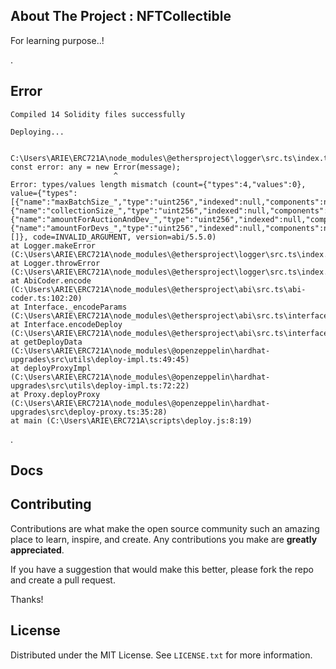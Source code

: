 <!--
[![Docs][docs-shield]][docs-url]
[![NPM][npm-shield]][npm-url]
[![CI][ci-shield]][ci-url]
[![Issues][issues-shield]][issues-url]
[![MIT License][license-shield]][license-url]
[![Coverage][coverage-shield]][coverage-url]
 OTHER BADGES -->
<!-- [![Contributors][contributors-shield]][contributors-url] -->
<!-- [![Forks][forks-shield]][forks-url] -->
<!-- [![Stargazers][stars-shield]][stars-url] -->

<!-- ANNOUNCEMENT -->

<!--

> **📢 Version 4.x introduces several breaking changes. [Please refer to the documentation for more details.](https://chiru-labs.github.io/ERC721A/#/migration)**

_We highly recommend reading the migration guide_, **especially** _the part on [`supportsInterface`](https://chiru-labs.github.io/ERC721A/#/migration?id=supportsinterface) if you are using with OpenZeppelin extensions_ (e.g. ERC2981).

-->

<!-- ABOUT THE PROJECT -->

## About The Project : NFTCollectible

For learning purpose..!

.

## Error

    Compiled 14 Solidity files successfully

    Deploying...


    C:\Users\ARIE\ERC721A\node_modules\@ethersproject\logger\src.ts\index.ts:225
    const error: any = new Error(message);
                           ^
    Error: types/values length mismatch (count={"types":4,"values":0}, value={"types":[{"name":"maxBatchSize_","type":"uint256","indexed":null,"components":null,"arrayLength":null,"arrayChildren":null,"baseType":"uint256","_isParamType":true},{"name":"collectionSize_","type":"uint256","indexed":null,"components":null,"arrayLength":null,"arrayChildren":null,"baseType":"uint256","_isParamType":true},{"name":"amountForAuctionAndDev_","type":"uint256","indexed":null,"components":null,"arrayLength":null,"arrayChildren":null,"baseType":"uint256","_isParamType":true},{"name":"amountForDevs_","type":"uint256","indexed":null,"components":null,"arrayLength":null,"arrayChildren":null,"baseType":"uint256","_isParamType":true}],"values":[]}, code=INVALID_ARGUMENT, version=abi/5.5.0)
    at Logger.makeError (C:\Users\ARIE\ERC721A\node_modules\@ethersproject\logger\src.ts\index.ts:225:28)
    at Logger.throwError (C:\Users\ARIE\ERC721A\node_modules\@ethersproject\logger\src.ts\index.ts:237:20)
    at AbiCoder.encode (C:\Users\ARIE\ERC721A\node_modules\@ethersproject\abi\src.ts\abi-coder.ts:102:20)
    at Interface._encodeParams (C:\Users\ARIE\ERC721A\node_modules\@ethersproject\abi\src.ts\interface.ts:325:31)
    at Interface.encodeDeploy (C:\Users\ARIE\ERC721A\node_modules\@ethersproject\abi\src.ts\interface.ts:329:21)
    at getDeployData (C:\Users\ARIE\ERC721A\node_modules\@openzeppelin\hardhat-upgrades\src\utils\deploy-impl.ts:49:45)
    at deployProxyImpl (C:\Users\ARIE\ERC721A\node_modules\@openzeppelin\hardhat-upgrades\src\utils\deploy-impl.ts:72:22)
    at Proxy.deployProxy (C:\Users\ARIE\ERC721A\node_modules\@openzeppelin\hardhat-upgrades\src\deploy-proxy.ts:35:28)
    at main (C:\Users\ARIE\ERC721A\scripts\deploy.js:8:19)
.

<!-- 
The goal of ERC721A is to provide a fully compliant implementation of IERC721 with significant gas savings for minting multiple NFTs in a single transaction. This project and implementation will be updated regularly and will continue to stay up to date with best practices.

The [Azuki](https://twitter.com/AzukiOfficial) team created ERC721A for its sale on 1/12/22. There was significant demand for 8700 tokens made available to the public, and all were minted within minutes. The network BASEFEE remained low despite huge demand, resulting in low gas costs for minters, while minimizing network disruption for the wider ecosystem as well.

![Gas Savings](https://pbs.twimg.com/media/FIdILKpVQAEQ_5U?format=jpg&name=medium)

For more information on how ERC721A works under the hood, please visit our [blog](https://www.azuki.com/erc721a). To find other projects that are using ERC721A, please visit [erc721a.org](https://www.erc721a.org) and our [curated projects list](https://github.com/chiru-labs/ERC721A/blob/main/projects.md).

**Chiru Labs is not liable for any outcomes as a result of using ERC721A.** DYOR.
 -->

<!-- Docs -->

## Docs
<!--
    https://chiru-labs.github.io/ERC721A/

 Upgradeable Version 

## Upgradeable Version

https://github.com/chiru-labs/ERC721A-Upgradeable  -->

<!-- Installation

## Installation

```sh

npm install --save-dev erc721a

``` -->

<!-- USAGE EXAMPLES

## Usage

Once installed, you can use the contracts in the library by importing them:

```solidity
pragma solidity ^0.8.4;

import "erc721a/contracts/ERC721A.sol";

contract Azuki is ERC721A {
    constructor() ERC721A("Azuki", "AZUKI") {}

    function mint(uint256 quantity) external payable {
        // `_mint`'s second argument now takes in a `quantity`, not a `tokenId`.
        _mint(msg.sender, quantity);
    }
}

``` -->

<!-- ROADMAP -->

<!--

## Roadmap

- [ ] Improve general repo and code quality (workflows, comments, etc.)
- [ ] Add more documentation on benefits of using ERC721A
- [ ] Maintain full test coverage

See the [open issues](https://github.com/chiru-labs/ERC721A/issues) for a full list of proposed features (and known issues).

-->

<!-- CONTRIBUTING -->

## Contributing

Contributions are what make the open source community such an amazing place to learn, inspire, and create. Any contributions you make are **greatly appreciated**.

If you have a suggestion that would make this better, please fork the repo and create a pull request.

<!-- Don't forget to give the project a star! --> Thanks!

<!-- ROADMAP

### Running tests locally

1. `npm install`
2. `npm run test` -->

<!-- LICENSE -->

## License

Distributed under the MIT License. See `LICENSE.txt` for more information.

<!-- CONTACT -->

<!--
## Contact

- 2pm.flow (owner) - [@2pmflow](https://twitter.com/2pmflow)
- location tba (owner) - [@locationtba](https://twitter.com/locationtba)
- cygaar (maintainer) - [@cygaar_dev](https://twitter.com/cygaar_dev)
- vectorized.eth (maintainer) - [@optimizoor](https://twitter.com/optimizoor)

-->

<!-- Project Link: [https://github.com/chiru-labs/ERC721A](https://github.com/chiru-labs/ERC721A) -->

<!-- MARKDOWN LINKS & IMAGES -->

<!-- https://www.markdownguide.org/basic-syntax/#reference-style-links

[docs-shield]: https://img.shields.io/badge/docs-%F0%9F%93%84-blue?style=for-the-badge
[docs-url]: https://chiru-labs.github.io/ERC721A/
[npm-shield]: https://img.shields.io/npm/v/erc721a.svg?style=for-the-badge
[npm-url]: https://www.npmjs.com/package/erc721a
[ci-shield]: https://img.shields.io/github/workflow/status/chiru-labs/ERC721A/ERC721A%20CI?label=build&style=for-the-badge
[ci-url]: https://github.com/ArieFadz/ERC-721A/actions/workflows/run_tests.yml
[ci-url]: https://github.com/chiru-labs/ERC721A/actions/workflows/run_tests.yml
[contributors-shield]: https://img.shields.io/github/contributors/chiru-labs/ERC721A.svg?style=for-the-badge
[contributors-url]: https://github.com/chiru-labs/ERC721A/graphs/contributors
[forks-shield]: https://img.shields.io/github/forks/chiru-labs/ERC721A.svg?style=for-the-badge
[forks-url]: https://github.com/chiru-labs/ERC721A/network/members
[stars-shield]: https://img.shields.io/github/stars/chiru-labs/ERC721A.svg?style=for-the-badge
[stars-url]: https://github.com/chiru-labs/ERC721A/stargazers
[issues-shield]: https://img.shields.io/github/issues/chiru-labs/ERC721A.svg?style=for-the-badge
[issues-url]: https://github.com/chiru-labs/ERC721A/issues
[license-shield]: https://img.shields.io/badge/License-MIT-green.svg?style=for-the-badge
[license-url]: https://github.com/chiru-labs/ERC721A/blob/main/LICENSE.txt
[coverage-shield]: https://img.shields.io/codecov/c/gh/chiru-labs/ERC721A?style=for-the-badge
[coverage-url]: https://codecov.io/gh/chiru-labs/ERC721A
[product-screenshot]: images/screenshot.png
 -->
